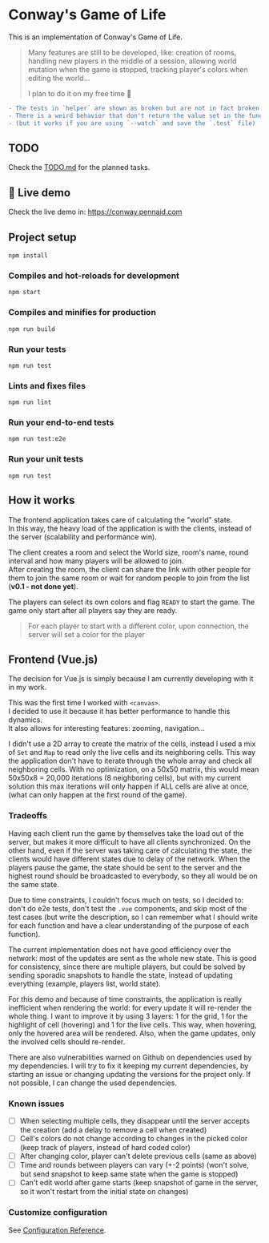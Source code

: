 # Conway's Game of Life

This is an implementation of Conway's Game of Life.

> Many features are still to be developed, like: creation of rooms, handling new players in the middle of a session,
> allowing world mutation when the game is stopped, tracking player's colors when editing the world...  
>
> I plan to do it on my free time 🕺

```diff
- The tests in `helper` are shown as broken but are not in fact broken (so I `skipped` them).
- There is a weird behavior that don't return the value set in the function
- (but it works if you are using `--watch` and save the `.test` file)
```

## TODO

Check the [TODO.md](./TODO.md) for the planned tasks.

## 🍹 Live demo

Check the live demo in: https://conway.pennaid.com

## Project setup
```
npm install
```

### Compiles and hot-reloads for development
```
npm start
```

### Compiles and minifies for production
```
npm run build
```

### Run your tests
```
npm run test
```

### Lints and fixes files
```
npm run lint
```

### Run your end-to-end tests
```
npm run test:e2e
```

### Run your unit tests
```
npm run test
```

## How it works

The frontend application takes care of calculating the "world" state.  
In this way, the heavy load of the application is with the clients, instead of the server (scalability and performance win).

The client creates a room and select the World size, room's name, round interval and how many players will be allowed to join.  
After creating the room, the client can share the link with other people for them to join the same room
or wait for random people to join from the list (**v0.1 - not done yet**).

The players can select its own colors and flag `READY` to start the game.
The game only start after all players say they are ready.

> For each player to start with a different color, upon connection, the server will set a color for the player

## Frontend (Vue.js)

The decision for Vue.js is simply because I am currently developing with it in my work.

This was the first time I worked with `<canvas>`.  
I decided to use it because it has better performance to handle this dynamics.  
It also allows for interesting features: zooming, navigation...

I didn't use a 2D array to create the matrix of the cells,
instead I used a mix of `Set` and `Map` to read only the live cells and its neighboring cells.
This way the application don't have to iterate through the whole array and check all neighboring cells.
With no optimization, on a 50x50 matrix, this would mean 50x50x8 = 20,000 iterations (8 neighboring cells),
but with my current solution this max iterations will only happen if ALL cells are alive at once,
(what can only happen at the first round of the game).

### Tradeoffs

Having each client run the game by themselves take the load out of the server, but makes it more difficult to 
have all clients synchronized. On the other hand, even if the server was taking care of calculating the state,
the clients would have different states due to delay of the network. When the players pause the game, the state
should be sent to the server and the highest round should be broadcasted to everybody, so they all would be
on the same state.

Due to time constraints, I couldn't focus much on tests, so I decided to: don't do e2e tests, don't test the `.vue`
components, and skip most of the test cases (but write the description, so I can remember what I should write for
each function and have a clear understanding of the purpose of each function).

The current implementation does not have good efficiency over the network: most of the updates are sent as the
whole new state. This is good for consistency, since there are multiple players, but could be solved by sending
sporadic snapshots to handle the state, instead of updating everything (example, players list, world state).

For this demo and because of time constraints, the application is really inefficient when rendering the world:
for every update it will re-render the whole thing.
I want to improve it by using 3 layers: 1 for the grid, 1 for the highlight of cell (hovering) and 1 for the
live cells. This way, when hovering, only the hovered area will be rendered. Also, when the game updates, only the
involved cells should re-render.

There are also vulnerabilities warned on Github on dependencies used by my dependencies. I will try to fix it keeping
my current dependencies, by starting an issue or changing updating the versions for the project only. 
If not possible, I can change the used dependencies.

### Known issues

- [ ] When selecting multiple cells, they disappear until the server accepts the creation (add a delay to remove a cell when created)
- [ ] Cell's colors do not change according to changes in the picked color (keep track of players, instead of hard coded color)
- [ ] After changing color, player can't delete previous cells (same as above)
- [ ] Time and rounds between players can vary (+-2 points) (won't solve, but send snapshot to keep same state when the game is stopped)
- [ ] Can't edit world after game starts (keep snapshot of game in the server, so it won't restart from the initial state on changes)

### Customize configuration
See [Configuration Reference](https://cli.vuejs.org/config/).
